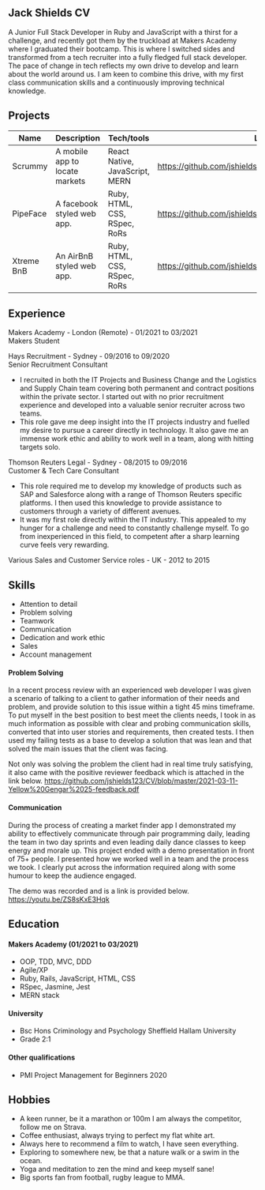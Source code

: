## Jack Shields CV

A Junior Full Stack Developer in Ruby and JavaScript with a thirst for a challenge, and recently got them by the truckload at Makers Academy where I graduated their bootcamp. This is where I switched sides and transformed from a tech recruiter into a fully fledged full stack developer. The pace of change in tech reflects my own drive to develop and learn about the world around us. I am keen to combine this drive, with my first class communication skills and a continuously improving technical knowledge.


## Projects

| Name                         | Description                      | Tech/tools                    | Link to Repo
| ---------------------------- | -----------------                | -----------------             | ---------------
| Scrummy                      | A mobile app to locate markets   | React Native, JavaScript, MERN| https://github.com/jshields123/MarketFinder
| PipeFace                     | A facebook styled web app.       | Ruby, HTML, CSS, RSpec, RoRs  | https://github.com/jshields123/acebook--Pipeface-
| Xtreme BnB                   | An AirBnB styled web app.        | Ruby, HTML, CSS, RSpec, RoRs  | https://github.com/jshields123/Xtreme_Prestige_Worldwide_BnB

## Experience

Makers Academy - London (Remote) - 01/2021 to 03/2021  
Makers Student

Hays Recruitment - Sydney - 09/2016 to 09/2020  
Senior Recruitment Consultant

-  I recruited in both the IT Projects and Business Change and the Logistics and Supply Chain team covering both permanent and contract positions within the private sector. I started out with no prior recruitment experience and developed into a valuable senior recruiter across two teams.
-  This role gave me deep insight into the IT projects industry and fuelled my desire to pursue a career directly in technology. It also gave me an immense work ethic and ability to work well in a team, along with hitting targets solo.

Thomson Reuters Legal - Sydney - 08/2015 to 09/2016  
Customer & Tech Care Consultant

- This role required me to develop my knowledge of products such as SAP and Salesforce along with a range of Thomson Reuters specific platforms. I then used this knowledge to provide assistance to customers through a variety of different avenues.
- It was my first role directly within the IT industry. This appealed to my hunger for a challenge and need to constantly challenge myself. To go from inexperienced in this field, to competent after a sharp learning curve feels very rewarding.

Various Sales and Customer Service roles - UK - 2012 to 2015


## Skills

- Attention to detail
- Problem solving
- Teamwork
- Communication
- Dedication and work ethic
- Sales
- Account management


#### Problem Solving

In a recent process review with an experienced web developer I was given a scenario of talking to a client to gather information of their needs and problem, and provide solution to this issue within a tight 45 mins timeframe. To put myself in the best position to best meet the clients needs, I took in as much information as possible with clear and probing communication skills, converted that into user stories and requirements, then created tests. I then used my failing tests as a base to develop a solution that was lean and that solved the main issues that the client was facing.

Not only was solving the problem the client had in real time truly satisfying, it also came with the positive reviewer feedback which is attached in the link below.
https://github.com/jshields123/CV/blob/master/2021-03-11-Yellow%20Gengar%2025-feedback.pdf


#### Communication
During the process of creating a market finder app I demonstrated my ability to effectively communicate through pair programming daily, leading the team in two day sprints and even leading daily dance classes to keep energy and morale up. This project ended with a demo presentation in front of 75+ people. I presented how we worked well in a team and the process we took. I clearly put across the information required along with some humour to keep the audience engaged.

The demo was recorded and is a link is provided below.
https://youtu.be/ZS8sKxE3Hqk


## Education

#### Makers Academy (01/2021 to 03/2021)

- OOP, TDD, MVC, DDD
- Agile/XP
- Ruby, Rails, JavaScript, HTML, CSS
- RSpec, Jasmine, Jest
- MERN stack

#### University 

- Bsc Hons Criminology and Psychology
  Sheffield Hallam University
- Grade 2:1

#### Other qualifications

- PMI Project Management for Beginners 2020


## Hobbies

- A keen runner, be it a marathon or 100m I am always the competitor, follow me on Strava.
- Coffee enthusiast, always trying to perfect my flat white art.
- Always here to recommend a film to watch, I have seen everything.
- Exploring to somewhere new, be that a nature walk or a swim in the ocean.
- Yoga and meditation to zen the mind and keep myself sane!
- Big sports fan from football, rugby league to MMA.

